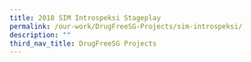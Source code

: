 ```yaml
---
title: 2018 SIM Introspeksi Stageplay
permalink: /our-work/DrugFreeSG-Projects/sim-introspeksi/
description: ""
third_nav_title: DrugFreeSG Projects
---
```

